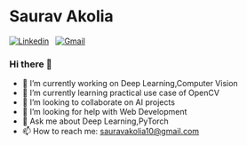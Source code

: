 # Saurav Akolia 

[![Linkedin](https://img.shields.io/badge/linkedin-%230077B5.svg?&style=for-the-badge&logo=linkedin&logoColor=white)](https://www.linkedin.com/in/sauravakolia) 
&nbsp;
[![Gmail](https://img.shields.io/badge/gmail-D14836?&style=for-the-badge&logo=gmail&logoColor=white)](mailto:sauravakolia10@gmail.com?)  

### Hi there 👋

<!--
**sauravakolia/sauravakolia** is a ✨ _special_ ✨ repository because its `README.md` (this file) appears on your GitHub profile.

Here are some ideas to get you started:
-->

* 🔭 I’m currently working on Deep Learning,Computer Vision
* 🌱 I’m currently learning practical use case of OpenCV
* 👯 I’m looking to collaborate on AI projects
* 🤔 I’m looking for help with Web Development
* 💬 Ask me about Deep Learning,PyTorch
* 📫 How to reach me: [sauravakolia10@gmail.com](mailto:sauravakolia10@gmail.com)

